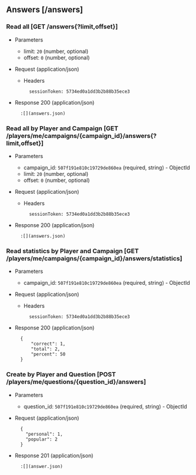 ## Answers [/answers]

### Read all [GET /answers{?limit,offset}]

+ Parameters
    + limit: `20` (number, optional)
    + offset: `0` (number, optional)

+ Request (application/json)

    + Headers

            sessionToken: 5734ed0a1dd3b2b88b35ece3

+ Response 200 (application/json)

        :[](answers.json)

### Read all by Player and Campaign [GET /players/me/campaigns/{campaign_id}/answers{?limit,offset}]

+ Parameters
    + campaign_id: `507f191e810c19729de860ea` (required, string) - ObjectId
    + limit: `20` (number, optional)
    + offset: `0` (number, optional)

+ Request (application/json)

    + Headers

            sessionToken: 5734ed0a1dd3b2b88b35ece3

+ Response 200 (application/json)

        :[](answers.json)

### Read statistics by Player and Campaign [GET /players/me/campaigns/{campaign_id}/answers/statistics]

+ Parameters
    + campaign_id: `507f191e810c19729de860ea` (required, string) - ObjectId

+ Request (application/json)

    + Headers

            sessionToken: 5734ed0a1dd3b2b88b35ece3

+ Response 200 (application/json)

        {
            "correct": 1,
            "total": 2,
            "percent": 50
        }

### Create by Player and Question [POST /players/me/questions/{question_id}/answers]

+ Parameters
    + question_id: `507f191e810c19729de860ea` (required, string) - ObjectId

+ Request (application/json)

        {
          "personal": 1,
          "popular": 2
        }

+ Response 201 (application/json)

        :[](answer.json)

